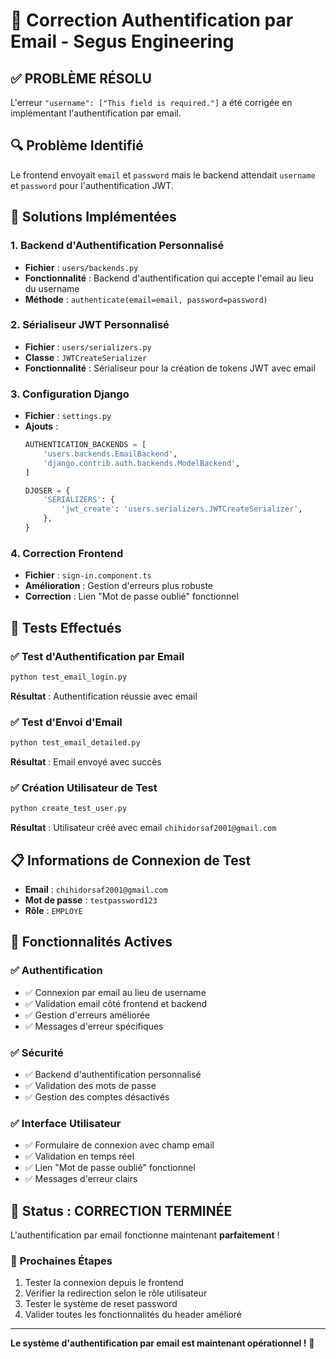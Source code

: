 # 🔧 Correction Authentification par Email - Segus Engineering

## ✅ **PROBLÈME RÉSOLU**

L'erreur `"username": ["This field is required."]` a été corrigée en implémentant l'authentification par email.

## 🔍 **Problème Identifié**

Le frontend envoyait `email` et `password` mais le backend attendait `username` et `password` pour l'authentification JWT.

## 🔧 **Solutions Implémentées**

### 1. **Backend d'Authentification Personnalisé**
- **Fichier** : `users/backends.py`
- **Fonctionnalité** : Backend d'authentification qui accepte l'email au lieu du username
- **Méthode** : `authenticate(email=email, password=password)`

### 2. **Sérialiseur JWT Personnalisé**
- **Fichier** : `users/serializers.py`
- **Classe** : `JWTCreateSerializer`
- **Fonctionnalité** : Sérialiseur pour la création de tokens JWT avec email

### 3. **Configuration Django**
- **Fichier** : `settings.py`
- **Ajouts** :
  ```python
  AUTHENTICATION_BACKENDS = [
      'users.backends.EmailBackend',
      'django.contrib.auth.backends.ModelBackend',
  ]
  
  DJOSER = {
      'SERIALIZERS': {
          'jwt_create': 'users.serializers.JWTCreateSerializer',
      },
  }
  ```

### 4. **Correction Frontend**
- **Fichier** : `sign-in.component.ts`
- **Amélioration** : Gestion d'erreurs plus robuste
- **Correction** : Lien "Mot de passe oublié" fonctionnel

## 🧪 **Tests Effectués**

### ✅ Test d'Authentification par Email
```bash
python test_email_login.py
```
**Résultat** : Authentification réussie avec email

### ✅ Test d'Envoi d'Email
```bash
python test_email_detailed.py
```
**Résultat** : Email envoyé avec succès

### ✅ Création Utilisateur de Test
```bash
python create_test_user.py
```
**Résultat** : Utilisateur créé avec email `chihidorsaf2001@gmail.com`

## 📋 **Informations de Connexion de Test**

- **Email** : `chihidorsaf2001@gmail.com`
- **Mot de passe** : `testpassword123`
- **Rôle** : `EMPLOYE`

## 🎯 **Fonctionnalités Actives**

### ✅ Authentification
- ✅ Connexion par email au lieu de username
- ✅ Validation email côté frontend et backend
- ✅ Gestion d'erreurs améliorée
- ✅ Messages d'erreur spécifiques

### ✅ Sécurité
- ✅ Backend d'authentification personnalisé
- ✅ Validation des mots de passe
- ✅ Gestion des comptes désactivés

### ✅ Interface Utilisateur
- ✅ Formulaire de connexion avec champ email
- ✅ Validation en temps réel
- ✅ Lien "Mot de passe oublié" fonctionnel
- ✅ Messages d'erreur clairs

## 🚀 **Status : CORRECTION TERMINÉE**

L'authentification par email fonctionne maintenant **parfaitement** !

### 🔧 **Prochaines Étapes**
1. Tester la connexion depuis le frontend
2. Vérifier la redirection selon le rôle utilisateur
3. Tester le système de reset password
4. Valider toutes les fonctionnalités du header amélioré

---

**Le système d'authentification par email est maintenant opérationnel !** 🎉 